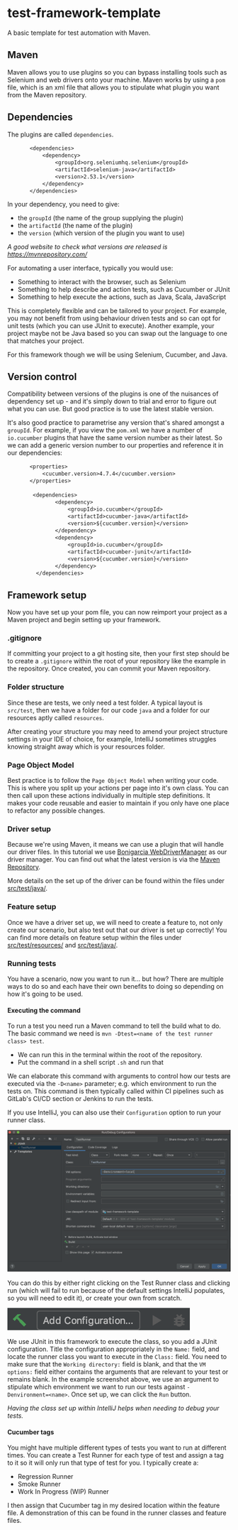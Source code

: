# test-framework-template

A basic template for test automation with Maven.

## Maven

Maven allows you to use plugins so you can bypass installing tools such as Selenium and web drivers onto your machine. 
Maven works by using a `pom` file, which is an xml file that allows you to stipulate what plugin you want from the Maven
 repository.

## Dependencies
The plugins are called `dependencies`. 
 
 ```
        <dependencies>
            <dependency>
                <groupId>org.seleniumhq.selenium</groupId>
                <artifactId>selenium-java</artifactId>
                <version>2.53.1</version>
            </dependency>
        </dependencies>
  ```

In your dependency, you need to give:
* the `groupId` (the name of the group supplying the plugin)
* the `artifactId` (the name of the plugin)
* the `version` (which version of the plugin you want to use)

_A good website to check what versions are released is https://mvnrepository.com/_

For automating a user interface, typically you would use:
* Something to interact with the browser, such as Selenium
* Something to help describe and action tests, such as Cucumber or JUnit
* Something to help execute the actions, such as Java, Scala, JavaScript

This is completely flexible and can be tailored to your project. For example, you may not benefit from using 
behaviour driven tests and so can opt for unit tests (which you can use JUnit to execute). Another example, your project 
maybe not be Java based so you can swap out the language to one that matches your project. 

For this framework though we will be using Selenium, Cucumber, and Java.

## Version control

Compatibility between versions of the plugins is one of the nuisances of dependency set up - and it's simply down to
trial and error to figure out what you can use. But good practice is to use the latest stable version.

It's also good practice to parametrise any version that's shared amongst a `groupId`. For example, if you view the 
`pom.xml` we have a number of `io.cucumber` plugins that have the same version number as their latest. So we can add a 
generic version number to our properties and reference it in our dependencies:
```
       <properties>
           <cucumber.version>4.7.4</cucumber.version>
       </properties>
       
        <dependencies>
               <dependency>
                   <groupId>io.cucumber</groupId>
                   <artifactId>cucumber-java</artifactId>
                   <version>${cucumber.version}</version>
               </dependency>
               <dependency>
                   <groupId>io.cucumber</groupId>
                   <artifactId>cucumber-junit</artifactId>
                   <version>${cucumber.version}</version>
               </dependency>
         </dependencies>

```

## Framework setup
Now you have set up your pom file, you can now reimport your project as a Maven project and begin setting up your 
framework.

### .gitignore

If committing your project to a git hosting site, then your first step should be to create a `.gitignore` within the 
root of your repository like the example in the repository. Once created, you can commit your Maven repository. 

### Folder structure
Since these are tests, we only need a test folder. A typical layout is `src/test`, then we have a folder for our code 
`java` and a folder for our resources aptly called `resources`. 

After creating your structure you may need to amend your project structure settings in your IDE of choice, for example, 
IntelliJ sometimes struggles knowing straight away which is your resources folder.

### Page Object Model
Best practice is to follow the `Page Object Model` when writing your code. This is where you split up your actions per
page into it's own class. You can then call upon these actions individually in multiple step definitions. It makes your
code reusable and easier to maintain if you only have one place to refactor any possible changes. 

### Driver setup
Because we're using Maven, it means we can use a plugin that will handle our driver files. In this tutorial we use
[Bonigarcia WebDriverManager](https://github.com/bonigarcia/webdrivermanager) as our driver manager. You can find out
what the latest version is via the [Maven Repository](https://mvnrepository.com/artifact/io.github.bonigarcia/webdrivermanager).

More details on the set up of the driver can be found within the files under [src/test/java/](driver-setup/src/test/java/utils).

### Feature setup
Once we have a driver set up, we will need to create a feature to, not only create our scenario, but also test out that 
our driver is set up correctly!
You can find more details on feature setup within the files under [src/test/resources/](feature-setup/src/test/resources)
and [src/test/java/](feature-setup/src/test/java).

### Running tests
You have a scenario, now you want to run it... but how? There are multiple ways to do so and each have their own benefits
to doing so depending on how it's going to be used. 

#### Executing the command
To run a test you need run a Maven command to tell the build what to do. The basic command we need is 
`mvn -Dtest=<name of the test runner class> test`. 
* We can run this in the terminal within the root of the repository.
* Put the command in a shell script `.sh` and run that

We can elaborate this command with arguments to control how our tests are executed via the `-D<name>` parameter; e.g. 
which environment to run the tests on. This command is then typically called within CI pipelines such as GitLab's CI/CD 
section or Jenkins to run the tests.

If you use IntelliJ, you can also use their `Configuration` option to run your runner class. 

![alt text](img/IntelliJConfiguration.png "IntelliJ Test Configuration")

You can do this by either right clicking on the Test Runner class and clicking run (which will fail to run 
because of the default settings IntelliJ populates, so you will need to edit it), or create your own from scratch.

![alt text](img/IntelliJAddConfiguration.png "IntelliJ Test Add Configuration")

We use JUnit in this framework to execute the class, so you add a JUnit configuration. Title the configuration 
appropriately in the `Name:` field, and locate the runner class you want to execute in the `Class:` field.
You need to make sure that the `Working directory:` field is blank, and that the `VM options:` field either contains the 
arguments that are relevant to your test or remains blank. In the example screenshot above, we use an argument to 
stipulate which environment we want to run our tests against `-Denvironment=<name>`. Once set up, we can click the `Run` 
button.

_Having the class set up within IntelliJ helps when needing to debug your tests._

#### Cucumber tags
You might have multiple different types of tests you want to run at different times. You can create a Test Runner
for each type of test and assign a tag to it so it will only run that type of test for you. I typically create a:
* Regression Runner
* Smoke Runner
* Work In Progress (WIP) Runner

I then assign that Cucumber tag in my desired location within the feature file. A demonstration of this can be found in
the runner classes and feature files.
